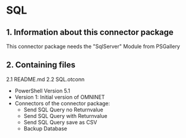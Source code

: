 # SQL

## 1. Information about this connector package

This connector package needs the "SqlServer" Module from PSGallery


## 2. Containing files

2.1 README.md
2.2 SQL.otconn
- PowerShell Version 5.1
- Version 1: Initial version of OMNINET
- Connectors of the connector package:
	- Send SQL Query no Returnvalue
	- Send SQL Query with Returnvalue
	- Send SQL Query save as CSV
	- Backup Database
	


